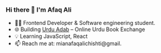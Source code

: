 ### Hi there 👋 I'm Afaq Ali

- 👨‍💻 Frontend Developer & Software engineering student.
- 🌐 Building [Urdu Adab](#) – Online Urdu Book Exchange  
- 💡 Learning JavaScript, React
- 📫 Reach me at: mianafaqalichishti@gmail.
